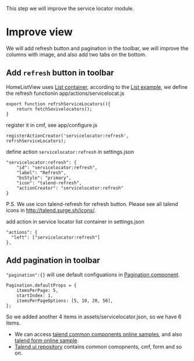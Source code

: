 This step we will improve the service locator module.

# Improve view

We will add refresh button and pagination in the toolbar, we will improve the columns with image, and also add two tabs on the bottom.

## Add `refresh` button in toolbar
HomeListView uses [List container](https://github.com/Talend/ui/blob/master/packages/containers/src/List/List.container.js), according to the [List example](https://github.com/Talend/ui/blob/master/packages/containers/examples/ExampleList.js),
we define the refresh functionin app/actions/servicelocat.js
```
export function refrshServiceLocators(){
	return fetchSevivelocators();
}
```

register it in cmf, see app/configure.js
```
registerActionCreator('servicelocator:refresh', refrshServiceLocators);
```

define action `servicelocator:refresh` in settings.json
```
"servicelocator:refresh": {
    "id": "servicelocator:refresh",
    "label": "Refresh",
    "bsStyle": "primary",
    "icon": "talend-refresh",
    "actionCreator": "servicelocator:refresh"
}
```
P.S. We use icon talend-refresh for refresh button. Please see all talend icons in http://talend.surge.sh/icons/.

add action in service locator list container in settings.json
```
"actions": {
  "left": ["servicelocator:refresh"]
},
```

## Add pagination in toolbar
`"pagination":{}` will use default configuations in [Pagination component](https://github.com/Talend/ui/blob/master/packages/components/src/List/Toolbar/Pagination/Pagination.component.js).

```
Pagination.defaultProps = {
	itemsPerPage: 5,
	startIndex: 1,
	itemsPerPageOptions: [5, 10, 20, 50],
};
```
So we added another 4 items in assets/servicelocator.json, so we have 6 items.

- We can access [talend common components online samples](http://talend.surge.sh/components), and also [talend form online sample](http://talend.surge.sh/forms).
- [Talend ui repository](https://github.com/Talend/ui) contains common comopnents, cmf, form and so on.